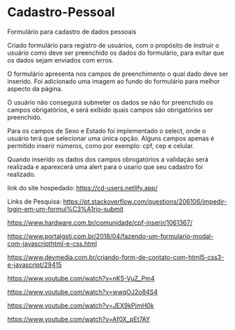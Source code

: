 # Cadastro-Pessoal

Formulário para cadastro de dados pessoais

Criado formulário para registro de usuários, com o propósito de instruir o usuário como deve ser preenchido os dados do formulário, para evitar que os dados sejam enviados com erros.

O formulário apresenta nos campos de preenchimento o qual dado deve ser inserido.
Foi adicionado uma imagem ao fundo do formulário para melhor aspecto da página.

O usuário não conseguirá submeter os dados se não for preenchido os campos obrigatórios, e será exibido quais campos são obrigatórios ser preenchido.

Para os campos de Sexo e Estado foi implementado o select, onde o usuário terá que selecionar uma única opção.
Alguns campos apenas é permitido inserir números, como por exemplo: cpf, cep e celular.

Quando inserido os dados dos campos obrogatórios a validação será realizada e aparexcerá uma alert para o usario que seu cadastro foi realizado.

link do site hospedado: https://cd-users.netlify.app/



Links de Pesquisa:
https://pt.stackoverflow.com/questions/206106/impedir-login-em-um-formul%C3%A1rio-submit

https://www.hardware.com.br/comunidade/cpf-inserir/1061367/

https://www.portalgsti.com.br/2018/04/fazendo-um-formulario-modal-com-javascripthtml-e-css.html

https://www.devmedia.com.br/criando-form-de-contato-com-html5-css3-e-javascript/29415

https://www.youtube.com/watch?v=nK5-VuZ_Pm4

https://www.youtube.com/watch?v=wwqOJ2o84S4

https://www.youtube.com/watch?v=JEX9kPjmH0k

https://www.youtube.com/watch?v=Af0X_pEt7AY
